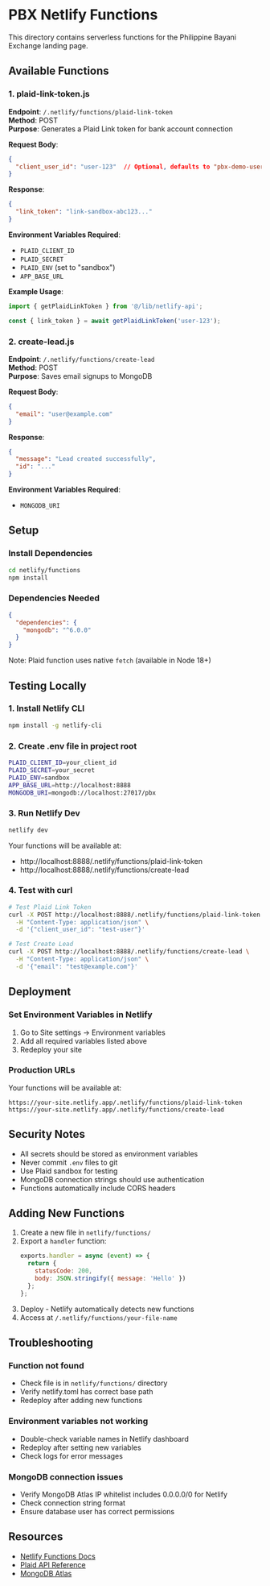 # PBX Netlify Functions

This directory contains serverless functions for the Philippine Bayani Exchange landing page.

## Available Functions

### 1. plaid-link-token.js
**Endpoint**: `/.netlify/functions/plaid-link-token`  
**Method**: POST  
**Purpose**: Generates a Plaid Link token for bank account connection

**Request Body**:
```json
{
  "client_user_id": "user-123"  // Optional, defaults to "pbx-demo-user"
}
```

**Response**:
```json
{
  "link_token": "link-sandbox-abc123..."
}
```

**Environment Variables Required**:
- `PLAID_CLIENT_ID`
- `PLAID_SECRET`
- `PLAID_ENV` (set to "sandbox")
- `APP_BASE_URL`

**Example Usage**:
```javascript
import { getPlaidLinkToken } from '@/lib/netlify-api';

const { link_token } = await getPlaidLinkToken('user-123');
```

### 2. create-lead.js
**Endpoint**: `/.netlify/functions/create-lead`  
**Method**: POST  
**Purpose**: Saves email signups to MongoDB

**Request Body**:
```json
{
  "email": "user@example.com"
}
```

**Response**:
```json
{
  "message": "Lead created successfully",
  "id": "..."
}
```

**Environment Variables Required**:
- `MONGODB_URI`

## Setup

### Install Dependencies

```bash
cd netlify/functions
npm install
```

### Dependencies Needed

```json
{
  "dependencies": {
    "mongodb": "^6.0.0"
  }
}
```

Note: Plaid function uses native `fetch` (available in Node 18+)

## Testing Locally

### 1. Install Netlify CLI

```bash
npm install -g netlify-cli
```

### 2. Create .env file in project root

```bash
PLAID_CLIENT_ID=your_client_id
PLAID_SECRET=your_secret
PLAID_ENV=sandbox
APP_BASE_URL=http://localhost:8888
MONGODB_URI=mongodb://localhost:27017/pbx
```

### 3. Run Netlify Dev

```bash
netlify dev
```

Your functions will be available at:
- http://localhost:8888/.netlify/functions/plaid-link-token
- http://localhost:8888/.netlify/functions/create-lead

### 4. Test with curl

```bash
# Test Plaid Link Token
curl -X POST http://localhost:8888/.netlify/functions/plaid-link-token \
  -H "Content-Type: application/json" \
  -d '{"client_user_id": "test-user"}'

# Test Create Lead
curl -X POST http://localhost:8888/.netlify/functions/create-lead \
  -H "Content-Type: application/json" \
  -d '{"email": "test@example.com"}'
```

## Deployment

### Set Environment Variables in Netlify

1. Go to Site settings → Environment variables
2. Add all required variables listed above
3. Redeploy your site

### Production URLs

Your functions will be available at:
```
https://your-site.netlify.app/.netlify/functions/plaid-link-token
https://your-site.netlify.app/.netlify/functions/create-lead
```

## Security Notes

- All secrets should be stored as environment variables
- Never commit `.env` files to git
- Use Plaid sandbox for testing
- MongoDB connection strings should use authentication
- Functions automatically include CORS headers

## Adding New Functions

1. Create a new file in `netlify/functions/`
2. Export a `handler` function:
   ```javascript
   exports.handler = async (event) => {
     return {
       statusCode: 200,
       body: JSON.stringify({ message: 'Hello' })
     };
   };
   ```
3. Deploy - Netlify automatically detects new functions
4. Access at `/.netlify/functions/your-file-name`

## Troubleshooting

### Function not found
- Check file is in `netlify/functions/` directory
- Verify netlify.toml has correct base path
- Redeploy after adding new functions

### Environment variables not working
- Double-check variable names in Netlify dashboard
- Redeploy after setting new variables
- Check logs for error messages

### MongoDB connection issues
- Verify MongoDB Atlas IP whitelist includes 0.0.0.0/0 for Netlify
- Check connection string format
- Ensure database user has correct permissions

## Resources

- [Netlify Functions Docs](https://docs.netlify.com/functions/overview/)
- [Plaid API Reference](https://plaid.com/docs/api/)
- [MongoDB Atlas](https://www.mongodb.com/cloud/atlas)
